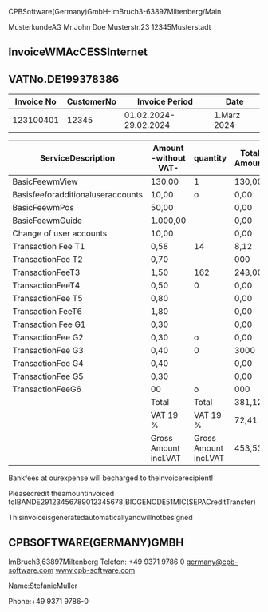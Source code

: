 CPBSoftware(Germany)GmbH-ImBruch3-63897Miltenberg/Main

MusterkundeAG Mr.John Doe Musterstr.23 12345Musterstadt

## InvoiceWMAcCESSInternet

## VATNo.DE199378386

|   Invoice No |   CustomerNo | Invoice Period        | Date        |
|--------------|--------------|-----------------------|-------------|
|    123100401 |        12345 | 01.02.2024-29.02.2024 | 1.Marz 2024 |

| ServiceDescription                | Amount -without VAT-   | quantity              | Total Amount   |
|-----------------------------------|------------------------|-----------------------|----------------|
| BasicFeewmView                    | 130,00                 | 1                     | 130,00         |
| Basisfeeforadditionaluseraccounts | 10,00                  | o                     | 0,00           |
| BasicFeewmPos                     | 50,00                  |                       | 0,00           |
| BasicFeewmGuide                   | 1.000,00               |                       | 0,00           |
| Change of user accounts           | 10,00                  |                       | 0,00           |
| Transaction Fee T1                | 0,58                   | 14                    | 8,12           |
| TransactionFee T2                 | 0,70                   |                       | 000            |
| TransactionFeeT3                  | 1,50                   | 162                   | 243,00         |
| TransactionFeeT4                  | 0,50                   | 0                     | 0,00           |
| TransactionFee T5                 | 0,80                   |                       | 0,00           |
| Transaction FeeT6                 | 1,80                   |                       | 0,00           |
| Transaction Fee G1                | 0,30                   |                       | 0,00           |
| TransactionFee G2                 | 0,30                   | o                     | 0,00           |
| TransactionFee G3                 | 0,40                   | 0                     | 3000           |
| TransactionFee G4                 | 0,40                   |                       | 0,00           |
| TransactionFee G5                 | 0,30                   |                       | 0,00           |
| TransactionFeeG6                  | 00                     | o                     | 000            |
|                                   | Total                  | Total                 | 381,12         |
|                                   | VAT 19 %               | VAT 19 %              | 72,41          |
|                                   | Gross Amount incl.VAT  | Gross Amount incl.VAT | 453,53         |

Bankfees at ourexpense will becharged to theinvoicerecipient!

Pleasecredit theamountinvoiced toIBANDE29123456789012345678|BICGENODE51MIC(SEPACreditTransfer)

Thisinvoiceisgeneratedautomaticallyandwillnotbesigned

<!-- image -->

## CPBSOFTWARE(GERMANY)GMBH

ImBruch3,63897Miltenberg Telefon: +49 9371 9786 0 germany@cpb-software.com www.cpb-software.com

Name:StefanieMuller

Phone:+49 9371 9786-0